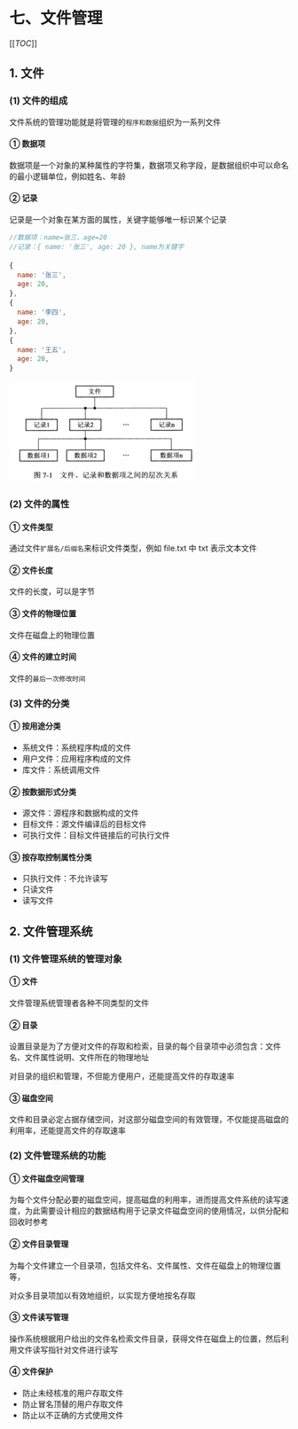 # 七、文件管理

[[_TOC_]]

## 1. 文件

### (1) 文件的组成

文件系统的管理功能就是将管理的`程序和数据`组织为一系列文件

#### ① 数据项

数据项是一个对象的某种属性的字符集，数据项又称字段，是数据组织中可以命名的最小逻辑单位，例如姓名、年龄

#### ② 记录

记录是一个对象在某方面的属性，关键字能够唯一标识某个记录

```javascript
//数据项：name=张三、age=20
//记录：{ name: '张三', age: 20 }, name为关键字

{
  name: '张三',
  age: 20,
},
{
  name: '李四',
  age: 20,
},
{
  name: '王五',
  age: 20,
}
```

![文件的组成](https://github.com/yuyuyuzhang/Blog/blob/master/images/%E8%AE%A1%E7%AE%97%E6%9C%BA/%E6%96%87%E4%BB%B6%E7%9A%84%E7%BB%84%E6%88%90.png)

### (2) 文件的属性

#### ① 文件类型

通过文件`扩展名/后缀名`来标识文件类型，例如 file.txt 中 txt 表示文本文件

#### ② 文件长度

文件的长度，可以是字节

#### ③ 文件的物理位置

文件在磁盘上的物理位置

#### ④ 文件的建立时间

文件的`最后一次修改时间`

### (3) 文件的分类

#### ① 按用途分类

* 系统文件：系统程序构成的文件
* 用户文件：应用程序构成的文件
* 库文件：系统调用文件

#### ② 按数据形式分类

* 源文件：源程序和数据构成的文件
* 目标文件：源文件编译后的目标文件
* 可执行文件：目标文件链接后的可执行文件

#### ③ 按存取控制属性分类

* 只执行文件：不允许读写
* 只读文件
* 读写文件

## 2. 文件管理系统

### (1) 文件管理系统的管理对象

#### ① 文件

文件管理系统管理者各种不同类型的文件

#### ② 目录

设置目录是为了方便对文件的存取和检索，目录的每个目录项中必须包含：文件名、文件属性说明、文件所在的物理地址

对目录的组织和管理，不但能方便用户，还能提高文件的存取速率

#### ③ 磁盘空间

文件和目录必定占据存储空间，对这部分磁盘空间的有效管理，不仅能提高磁盘的利用率，还能提高文件的存取速率

### (2) 文件管理系统的功能

#### ① 文件磁盘空间管理

为每个文件分配必要的磁盘空间，提高磁盘的利用率，进而提高文件系统的读写速度，为此需要设计相应的数据结构用于记录文件磁盘空间的使用情况，以供分配和回收时参考

#### ② 文件目录管理

为每个文件建立一个目录项，包括文件名、文件属性、文件在磁盘上的物理位置等，

对众多目录项加以有效地组织，以实现方便地按名存取

#### ③ 文件读写管理

操作系统根据用户给出的文件名检索文件目录，获得文件在磁盘上的位置，然后利用文件读写指针对文件进行读写

#### ④ 文件保护

* 防止未经核准的用户存取文件
* 防止冒名顶替的用户存取文件
* 防止以不正确的方式使用文件
